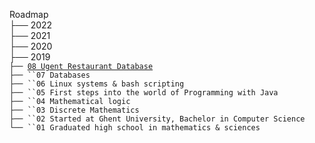Roadmap\
├── 2022 \
├── 2021 \
├── 2020 \
├── 2019 \
`├── `[`08 Ugent Restaurant Database`](roadmap/2019/08%20Ugent%20Restaurant%20Database/README.md)\
`├── ``07 Databases`\
`├── ``06 Linux systems & bash scripting`\
`├── ``05 First steps into the world of Programming with Java`\
`├── ``04 Mathematical logic`\
`├── ``03 Discrete Mathematics`\
`├── ``02 Started at Ghent University, Bachelor in Computer Science`\
`└── ``01 Graduated high school in mathematics & sciences`
